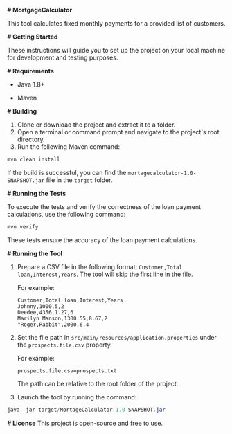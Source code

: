
**# MortgageCalculator**

This tool calculates fixed monthly payments for a provided list of customers.

**# Getting Started**

These instructions will guide you to set up the project on your local machine for development and testing purposes.

**# Requirements**

- Java 1.8+
  
- Maven

**# Building**

1. Clone or download the project and extract it to a folder.
2. Open a terminal or command prompt and navigate to the project's root directory.
3. Run the following Maven command:
```java
mvn clean install
```
If the build is successful, you can find the `mortagecalculator-1.0-SNAPSHOT.jar` file in the `target` folder.

**# Running the Tests**

To execute the tests and verify the correctness of the loan payment calculations, use the following command:
```java
mvn verify
```
These tests ensure the accuracy of the loan payment calculations.

**# Running the Tool**

1. Prepare a CSV file in the following format: `Customer,Total loan,Interest,Years`.
   The tool will skip the first line in the file.

   For example:
   ```
   Customer,Total loan,Interest,Years
   Johnny,1000,5,2
   Deedee,4356,1.27,6
   Marilyn Manson,1300.55,8.67,2
   "Roger,Rabbit",2000,6,4
   ```

2. Set the file path in `src/main/resources/application.properties` under the `prospects.file.csv` property.

   For example:
   ```
   prospects.file.csv=prospects.txt
   ```
   The path can be relative to the root folder of the project.

3. Launch the tool by running the command:
```java
java -jar target/MortageCalculator-1.0-SNAPSHOT.jar
```

**# License**
This project is open-source and free to use.
